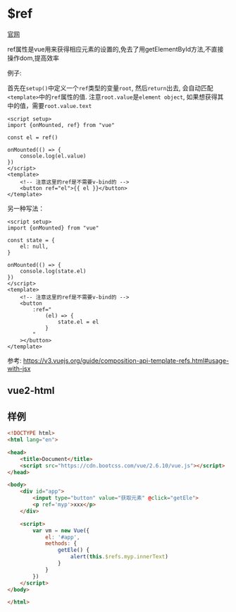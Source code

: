 # $ref


[官网](https://vuejs.org/guide/essentials/template-refs.html#accessing-the-refs)


ref属性是vue用来获得相应元素的设置的,免去了用getElementById方法,不直接操作dom,提高效率

例子:

首先在`setup()`中定义一个`ref`类型的变量`root`, 然后`return`出去, 会自动匹配`<template>`中的`ref`属性的值.
注意`root.value`是`element object`, 如果想获得其中的值，需要`root.value.text`
```vue
<script setup>
import {onMounted, ref} from "vue"

const el = ref()

onMounted(() => {
    console.log(el.value)
})
</script>
<template>
    <!-- 注意这里的ref是不需要v-bind的 -->
    <button ref="el">{{ el }}</button>
</template>
```

另一种写法：
```vue
<script setup>
import {onMounted} from "vue"

const state = {
    el: null,
}

onMounted(() => {
    console.log(state.el)
})
</script>
<template>
    <!-- 注意这里的ref是不需要v-bind的 -->
    <button
        :ref="
            (el) => {
                state.el = el
            }
        "
    ></button>
</template>

```


参考:
https://v3.vuejs.org/guide/composition-api-template-refs.html#usage-with-jsx


## vue2-html

## 样例
```html
<!DOCTYPE html>
<html lang="en">

<head>
    <title>Document</title>
    <script src="https://cdn.bootcss.com/vue/2.6.10/vue.js"></script>
</head>

<body>
    <div id="app">
        <input type="button" value="获取元素" @click="getEle">
        <p ref='myp'>xxx</p>
    </div>

    <script>
        var vm = new Vue({
            el: '#app',
            methods: {
                getEle() {
                    alert(this.$refs.myp.innerText)
                }
            }
        })
    </script>
</body>

</html>
```